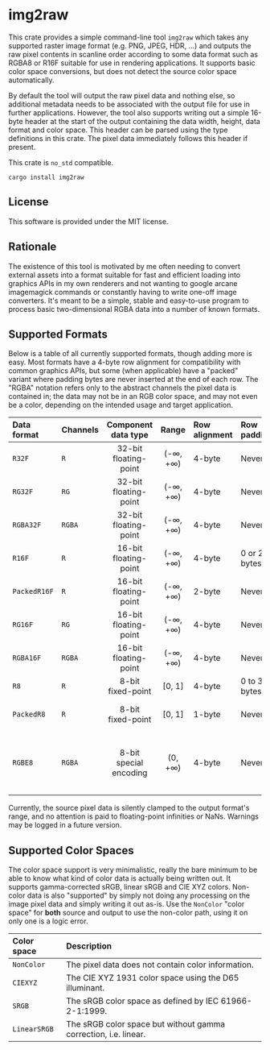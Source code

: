 # img2raw

This crate provides a simple command-line tool `img2raw` which takes any supported raster image format (e.g. PNG, JPEG, HDR, ...) and outputs the raw pixel contents in scanline order according to some data format such as RGBA8 or R16F suitable for use in rendering applications. It supports basic color space conversions, but does not detect the source color space automatically.

By default the tool will output the raw pixel data and nothing else, so additional metadata needs to be associated with the output file for use in further applications. However, the tool also supports writing out a simple 16-byte header at the start of the output containing the data width, height, data format and color space. This header can be parsed using the type definitions in this crate. The pixel data immediately follows this header if present.

This crate is `no_std` compatible.

    cargo install img2raw

## License

This software is provided under the MIT license.

## Rationale

The existence of this tool is motivated by me often needing to convert external assets into a format suitable for fast and efficient loading into graphics APIs in my own renderers and not wanting to google arcane imagemagick commands or constantly having to write one-off image converters. It's meant to be a simple, stable and easy-to-use program to process basic two-dimensional RGBA data into a number of known formats.

## Supported Formats

Below is a table of all currently supported formats, though adding more is easy. Most formats have a 4-byte row alignment for compatibility with common graphics APIs, but some (when applicable) have a "packed" variant where padding bytes are never inserted at the end of each row. The "RGBA" notation refers only to the abstract channels the pixel data is contained in; the data may not be in an RGB color space, and may not even be a color, depending on the intended usage and target application.

| Data format     | Channels | Component data type      | Range     | Row alignment | Row padding  | Notes                                                   |
| :-------------- | :------- | :----------------------: | :-------: | :------------ | :----------- | :------------------------------------------------------ |
| `R32F`          | `R`      | 32-bit floating-point    | (-∞, +∞)  | 4-byte        | Never        |                                                         |
| `RG32F`         | `RG`     | 32-bit floating-point    | (-∞, +∞)  | 4-byte        | Never        |                                                         |
| `RGBA32F`       | `RGBA`   | 32-bit floating-point    | (-∞, +∞)  | 4-byte        | Never        |                                                         |
| `R16F`          | `R`      | 16-bit floating-point    | (-∞, +∞)  | 4-byte        | 0 or 2 bytes |                                                         |
| `PackedR16F`    | `R`      | 16-bit floating-point    | (-∞, +∞)  | 2-byte        | Never        | Packed variant of `R16F`.                               |
| `RG16F`         | `RG`     | 16-bit floating-point    | (-∞, +∞)  | 4-byte        | Never        |                                                         |
| `RGBA16F`       | `RGBA`   | 16-bit floating-point    | (-∞, +∞)  | 4-byte        | Never        |                                                         |
| `R8`            | `R`      | 8-bit fixed-point        | [0, 1]    | 4-byte        | 0 to 3 bytes |                                                         |
| `PackedR8`      | `R`      | 8-bit fixed-point        | [0, 1]    | 1-byte        | Never        | Packed variant of `R8`.                                 |
| `RGBE8`         | `RGBA`   | 8-bit special encoding   | (0, +∞)   | 4-byte        | Never        | RGBE encoding, alpha channel contains exponent.         |

Currently, the source pixel data is silently clamped to the output format's range, and no attention is paid to floating-point infinities or NaNs. Warnings may be logged in a future version.

## Supported Color Spaces

The color space support is very minimalistic, really the bare minimum to be able to know what kind of color data is actually being written out. It supports gamma-corrected sRGB, linear sRGB and CIE XYZ colors. Non-color data is also "supported" by simply not doing any processing on the image pixel data and simply writing it out as-is. Use the `NonColor` "color space" for **both** source and output to use the non-color path, using it on only one is a logic error.

| Color space       | Description                                                                           |
| :---------------- | :------------------------------------------------------------------------------------ |
| `NonColor`        | The pixel data does not contain color information.                                    |
| `CIEXYZ`          | The CIE XYZ 1931 color space using the D65 illuminant.                                |
| `SRGB`            | The sRGB color space as defined by IEC 61966-2-1:1999.                                |
| `LinearSRGB`      | The sRGB color space but without gamma correction, i.e. linear.                       |
